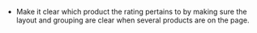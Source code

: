 - Make it clear which product the rating pertains to by making sure the layout and grouping are clear when several products are on the page.
